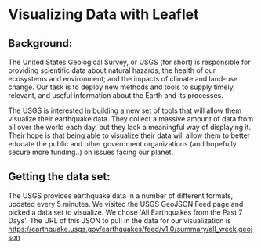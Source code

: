 # Visualizing Data with Leaflet

## Background:

The United States Geological Survey, or USGS (for short) is responsible for providing scientific data about natural hazards, the health of our ecosystems and environment; and the impacts of climate and land-use change. Our task is to deploy new methods and tools to supply timely, relevant, and useful information about the Earth and its processes. 

The USGS is interested in building a new set of tools that will allow them visualize their earthquake data. They collect a massive amount of data from all over the world each day, but they lack a meaningful way of displaying it. Their hope is that being able to visualize their data will allow them to better educate the public and other government organizations (and hopefully secure more funding..) on issues facing our planet.

## Getting the data set:

The USGS provides earthquake data in a number of different formats, updated every 5 minutes. We visited the USGS GeoJSON Feed page and picked a data set to visualize. We chose 'All Earthquakes from the Past 7 Days'. The URL of this JSON to pull in the data for our visualization is https://earthquake.usgs.gov/earthquakes/feed/v1.0/summary/all_week.geojson

